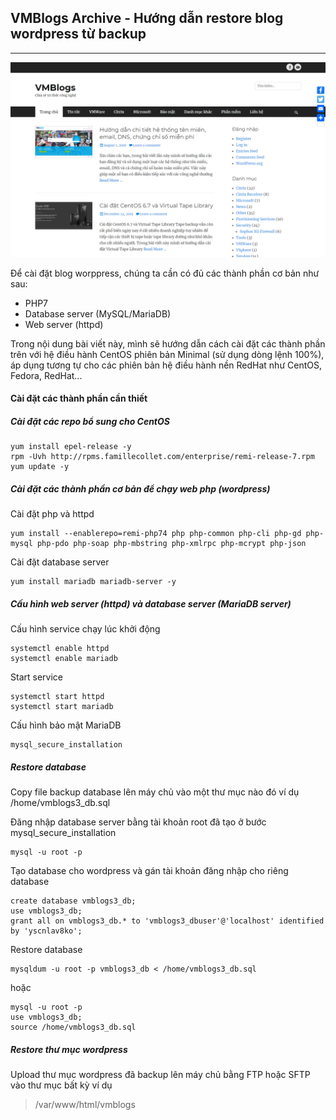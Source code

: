 ## VMBlogs Archive - Hướng dẫn restore blog wordpress từ backup

------

![homepage](https://github.com/tructransecure/vmblogs.archive/blob/main/resource/homepage.png)

Để cài đặt blog worppress, chúng ta cần có đủ các thành phần cơ bản như sau:

- PHP7
- Database server (MySQL/MariaDB)
- Web server (httpd)

Trong nội dung bài viết này, mình sẽ hướng dẫn cách cài đặt các thành phần trên với hệ điều hành CentOS phiên bản Minimal (sử dụng dòng lệnh 100%), áp dụng tương tự cho các phiên bản hệ điều hành nền RedHat như CentOS, Fedora, RedHat...

#### Cài đặt các thành phần cần thiết

##### Cài đặt các repo bổ sung cho CentOS

```
yum install epel-release -y
rpm -Uvh http://rpms.famillecollet.com/enterprise/remi-release-7.rpm
yum update -y
```

##### Cài đặt các thành phần cơ bản để chạy web php (wordpress)

Cài đặt php và httpd

```
yum install --enablerepo=remi-php74 php php-common php-cli php-gd php-mysql php-pdo php-soap php-mbstring php-xmlrpc php-mcrypt php-json
```

Cài đặt database server

```
yum install mariadb mariadb-server -y
```

##### Cấu hình web server (httpd) và database server (MariaDB server)

Cấu hình service chạy lúc khởi động

```
systemctl enable httpd
systemctl enable mariadb
```

Start service

```
systemctl start httpd
systemctl start mariadb
```

Cấu hình bảo mật MariaDB

```
mysql_secure_installation
```

##### Restore database

Copy file backup database lên máy chủ vào một thư mục nào đó ví dụ /home/vmblogs3_db.sql

Đăng nhập database server bằng tài khoản root đã tạo ở bước mysql_secure_installation

```
mysql -u root -p
```

Tạo database cho wordpress và gán tài khoản đăng nhập cho riêng database

```
create database vmblogs3_db;
use vmblogs3_db;
grant all on vmblogs3_db.* to 'vmblogs3_dbuser'@'localhost' identified by 'yscnlav8ko';
```

Restore database

```
mysqldum -u root -p vmblogs3_db < /home/vmblogs3_db.sql
```

hoặc 

```
mysql -u root -p
use vmblogs3_db;
source /home/vmblogs3_db.sql
```

##### Restore thư mục wordpress

Upload thư mục wordpress đã backup lên máy chủ bằng FTP hoặc SFTP vào thư mục bất kỳ ví dụ 

> /var/www/html/vmblogs